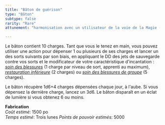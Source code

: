 ```yaml
---
title: "Bâton de guérison"
type: "Bâton"
subtype: false
rarity: "Rare"
attunement: "harmonisation avec un utilisateur de la voie de la Magie (Foi)"

---
```

Le bâton contient 10 charges. Tant que vous le tenez en main, vous pouvez utiliser une action pour dépenser 1 ou plusieurs de ses charges et lancer un des sorts suivants par son biais, en appliquant le DD des jets de sauvegarde contre vos sorts et le modificateur de votre caractéristique d'incantation : [_soin des blessures_](/grimoire/soin-des-blessures/) (1 charge par niveau de sort, apprenti au maximum), [_restauration inférieure_](/grimoire/restauration-inferieure/) (2 charges) ou [_soin des blessures de groupe_](/grimoire/soin-des-blessures-de-groupe/) (5 charges).

Le bâton récupère 1d6+4 charges dépensées chaque jour, à l'aube. Si vous dépensez la dernière charge, lancez un 3d6. Le bâton disparaît en un éclat de lumière si vous obtenez 6 ou moins.   

**Fabrication**  
*Coût estimé*: 1500 po  
*Temps estimé*: Trois lunes
*Points de pouvoir estimés*: 5000    
